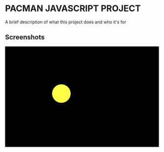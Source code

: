 
# PACMAN JAVASCRIPT PROJECT

A brief description of what this project does and who it's for


## Screenshots

![App Screenshot](./screenshots/screenshot1.png)

